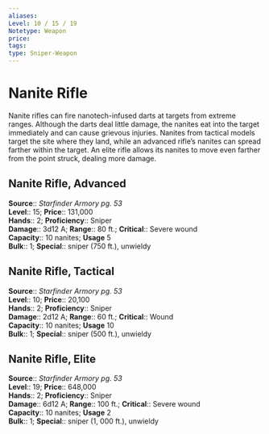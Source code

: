 ```yaml
---
aliases: 
Level: 10 / 15 / 19
Notetype: Weapon
price: 
tags: 
type: Sniper-Weapon
---
```


# Nanite Rifle

Nanite rifles can fire nanotech-infused darts at targets from extreme ranges. Although the darts deal little damage, the nanites eat into the target immediately and can cause grievous injuries. Nanites from tactical models target the site where they land, while an advanced rifle’s nanites can spread farther within the target. An elite rifle allows its nanites to move even farther from the point struck, dealing more damage.  

## Nanite Rifle, Advanced

**Source**:: _Starfinder Armory pg. 53_  
**Level**:: 15;
**Price**:: 131,000  
**Hands**:: 2;
**Proficiency**:: Sniper  
**Damage**:: 3d12 A; **Range**:: 80 ft.;
**Critical**:: Severe wound  
**Capacity**:: 10 nanites; **Usage** 5  
**Bulk**:: 1;
**Special**:: sniper (750 ft.), unwieldy

## Nanite Rifle, Tactical

**Source**:: _Starfinder Armory pg. 53_  
**Level**:: 10;
**Price**:: 20,100  
**Hands**:: 2;
**Proficiency**:: Sniper  
**Damage**:: 2d12 A; **Range**:: 60 ft.;
**Critical**:: Wound  
**Capacity**:: 10 nanites; **Usage** 10  
**Bulk**:: 1;
**Special**:: sniper (500 ft.), unwieldy

## Nanite Rifle, Elite

**Source**:: _Starfinder Armory pg. 53_  
**Level**:: 19;
**Price**:: 648,000  
**Hands**:: 2;
**Proficiency**:: Sniper  
**Damage**:: 6d12 A; **Range**:: 100 ft.;
**Critical**:: Severe wound  
**Capacity**:: 10 nanites; **Usage** 2  
**Bulk**:: 1;
**Special**:: sniper (1, 000 ft.), unwieldy
